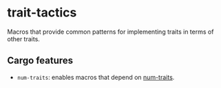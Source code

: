 # trait-tactics

Macros that provide common patterns for implementing traits in terms of other traits.

## Cargo features

- `num-traits`: enables macros that depend on [num-traits](https://crates.io/crates/num-traits).
